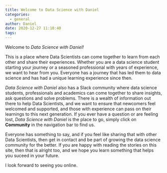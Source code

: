 ```yaml
---
title: Welcome to Data Science with Daniel
categories:
  - general
author: Daniel
date: 2020-12-27 11:10:40
tags: 
---
```


Welcome to *Data Science with Daniel!*

This is a place where Data Scientists can come together to learn from each other and share their experiences. Whether you are a data science student starting your journey or a seasoned professional with years of experience, we want to hear from you. Everyone has a journey that has led them to data science and has had a unique learning experience since then.

*Data Science with Daniel* also has a Slack community where data science students, professionals and academics can come together to share insights, ask questions and solve problems. There is a wealth of information out there to help Data Scientists, and we want to ensure that newcomers feel welcomed and supported, and those with experience can pass on their learnings to this next generation. If you ever have a question or are feeling lost, *Data Science with Daniel* is the place to go, simply click on **Community** in the navigation bar to find us.

Everyone has something to say, and if you feel like sharing that with other Data Scientists, then get in contact and be part of growing the data science community for the better. If you are happy with reading the stories on this site, then that is alright too, and we hope you learn something that helps you suceed in your future.

I look forward to seeing you online.
